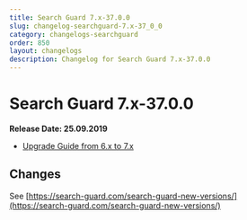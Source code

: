 ```yaml
---
title: Search Guard 7.x-37.0.0
slug: changelog-searchguard-7.x-37_0_0
category: changelogs-searchguard
order: 850
layout: changelogs
description: Changelog for Search Guard 7.x-37.0.0
---
```


<!--- Copyright 2019 floragunn GmbH -->

# Search Guard 7.x-37.0.0

**Release Date: 25.09.2019**

* [Upgrade Guide from 6.x to 7.x](../_docs_installation/installation_upgrading_6_7.md)

## Changes

See [https://search-guard.com/search-guard-new-versions/](https://search-guard.com/search-guard-new-versions/)
